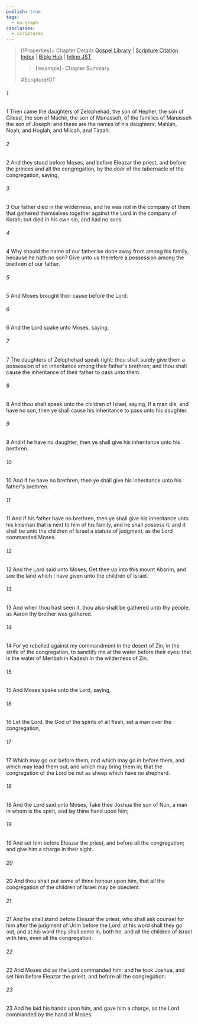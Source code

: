 ```yaml
---
publish: true
tags:
  - no-graph
cssclasses:
  - scriptures
---
```

>[!Properties]+ Chapter Details
>[Gospel Library](https://churchofjesuschrist.org/study/scriptures/ot/num/27?lang=eng)    |    [Scripture Citation Index](https://scriptures.byu.edu/#0681b::c0681b)    |    [Bible Hub](https://biblehub.com/numbers/27.htm)    |    [Inline JST](https://scripturetoolbox.com/html/ic/Numbers/27.html)
>>[!example]- Chapter Summary
>> 
> 
>
>#Scripture/OT
###### 1
1 Then came the daughters of Zelophehad, the son of Hepher, the son of Gilead, the son of Machir, the son of Manasseh, of the families of Manasseh the son of Joseph: and these are the names of his daughters; Mahlah, Noah, and Hoglah, and Milcah, and Tirzah.
###### 2
2 And they stood before Moses, and before Eleazar the priest, and before the princes and all the congregation, by the door of the tabernacle of the congregation, saying,
###### 3
3 Our father died in the wilderness, and he was not in the company of them that gathered themselves together against the Lord in the company of Korah; but died in his own sin, and had no sons.
###### 4
4 Why should the name of our father be done away from among his family, because he hath no son? Give unto us therefore a possession among the brethren of our father.
###### 5
5 And Moses brought their cause before the Lord.
###### 6
6 And the Lord spake unto Moses, saying,
###### 7
7 The daughters of Zelophehad speak right: thou shalt surely give them a possession of an inheritance among their father's brethren; and thou shalt cause the inheritance of their father to pass unto them.
###### 8
8 And thou shalt speak unto the children of Israel, saying, If a man die, and have no son, then ye shall cause his inheritance to pass unto his daughter.
###### 9
9 And if he have no daughter, then ye shall give his inheritance unto his brethren.
###### 10
10 And if he have no brethren, then ye shall give his inheritance unto his father's brethren.
###### 11
11 And if his father have no brethren, then ye shall give his inheritance unto his kinsman that is next to him of his family, and he shall possess it: and it shall be unto the children of Israel a statute of judgment, as the Lord commanded Moses.
###### 12
12 And the Lord said unto Moses, Get thee up into this mount Abarim, and see the land which I have given unto the children of Israel.
###### 13
13 And when thou hast seen it, thou also shalt be gathered unto thy people, as Aaron thy brother was gathered.
###### 14
14 For ye rebelled against my commandment in the desert of Zin, in the strife of the congregation, to sanctify me at the water before their eyes: that is the water of Meribah in Kadesh in the wilderness of Zin.
###### 15
15 And Moses spake unto the Lord, saying,
###### 16
16 Let the Lord, the God of the spirits of all flesh, set a man over the congregation,
###### 17
17 Which may go out before them, and which may go in before them, and which may lead them out, and which may bring them in; that the congregation of the Lord be not as sheep which have no shepherd.
###### 18
18 And the Lord said unto Moses, Take thee Joshua the son of Nun, a man in whom is the spirit, and lay thine hand upon him;
###### 19
19 And set him before Eleazar the priest, and before all the congregation; and give him a charge in their sight.
###### 20
20 And thou shalt put some of thine honour upon him, that all the congregation of the children of Israel may be obedient.
###### 21
21 And he shall stand before Eleazar the priest, who shall ask counsel for him after the judgment of Urim before the Lord: at his word shall they go out, and at his word they shall come in, both he, and all the children of Israel with him, even all the congregation.
###### 22
22 And Moses did as the Lord commanded him: and he took Joshua, and set him before Eleazar the priest, and before all the congregation:
###### 23
23 And he laid his hands upon him, and gave him a charge, as the Lord commanded by the hand of Moses.
